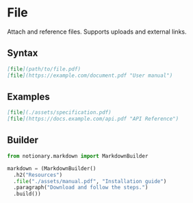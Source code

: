 # File

Attach and reference files. Supports uploads and external links.

## Syntax

```markdown
[file](path/to/file.pdf)
[file](https://example.com/document.pdf "User manual")
```

## Examples

```markdown
[file](./assets/specification.pdf)
[file](https://docs.example.com/api.pdf "API Reference")
```

## Builder

```python
from notionary.markdown import MarkdownBuilder

markdown = (MarkdownBuilder()
  .h2("Resources")
  .file("./assets/manual.pdf", "Installation guide")
  .paragraph("Download and follow the steps.")
  .build())
```
